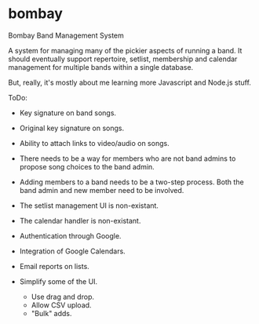 bombay
======

Bombay Band Management System

A system for managing many of the pickier aspects of running a band.  It should eventually support repertoire,
setlist, membership and calendar management for multiple bands within a single database.

But, really, it's mostly about me learning more Javascript and Node.js stuff.

ToDo:
- Key signature on band songs.
- Original key signature on songs.
- Ability to attach links to video/audio on songs.
- There needs to be a way for members who are not band admins to propose song choices to the band admin.
- Adding members to a band needs to be a two-step process.  Both the band admin and new member need to be
  involved.

- The setlist management UI is non-existant.
- The calendar handler is non-existant.
- Authentication through Google.
- Integration of Google Calendars.
- Email reports on lists.
- Simplify some of the UI.
  - Use drag and drop.
  - Allow CSV upload.
  - "Bulk" adds.
